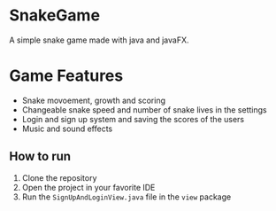 # SnakeGame
A simple snake game made with java and javaFX.

# Game Features
- Snake movoement, growth and scoring
- Changeable snake speed and number of snake lives in the settings
- Login and sign up system and saving the scores of the users
- Music and sound effects


## How to run
1. Clone the repository
2. Open the project in your favorite IDE
3. Run the `SignUpAndLoginView.java` file in the `view` package
